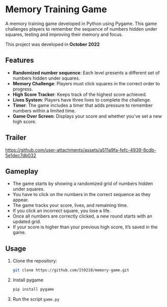 # Memory Training Game

A memory training game developed in Python using Pygame. This game challenges players to remember the sequence of numbers hidden under squares, testing and improving their memory and focus.

This project was developed in **October 2022**

## Features

- **Randomized number sequence**: Each level presents a different set of numbers hidden under squares.
- **Memory Challenge**: Players must click squares in the correct order to progress.
- **High Score Tracker**: Keeps track of the highest score achieved.
- **Lives System**: Players have three lives to complete the challenge.
- **Timer**: The game includes a timer that adds pressure to remember numbers within a limited time.
- **Game Over Screen**: Displays your score and whether you’ve set a new high score.

## Trailer

https://github.com/user-attachments/assets/a511a9fa-fefc-4939-8cdb-5e1dec7db032

## Gameplay

- The game starts by showing a randomized grid of numbers hidden under squares.
- You have to click on the numbers in the correct sequence as they appear.
- The game tracks your score, lives, and remaining time.
- If you click an incorrect square, you lose a life.
- Once all numbers are correctly clicked, a new round starts with an updated grid.
- If your score is higher than your previous high score, it’s saved in the game.

## Usage

1. Clone the repository:

   ```bash
   git clone https://github.com/ItO210/memory-game.git

2. Install pygame

   ```bash
   pip install pygame

3. Run the script `game.py`

